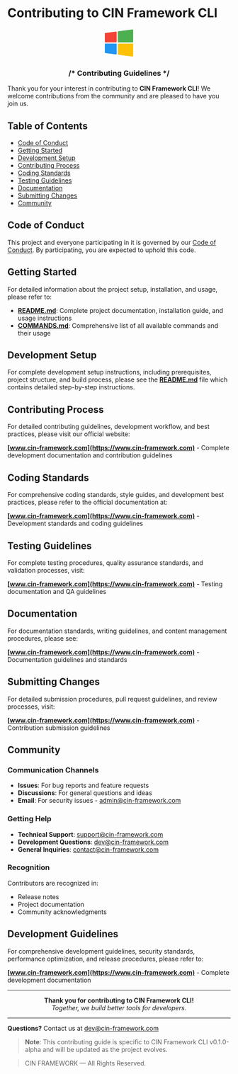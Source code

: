 # Contributing to CIN Framework CLI

<div align="center">
  <img src="assets/png/windows.png" alt="CIN CLI" width="64">
  <h3>/* Contributing Guidelines */</h3>
</div>

Thank you for your interest in contributing to **CIN Framework CLI**! We welcome contributions from the community and are pleased to have you join us.

## Table of Contents

- [Code of Conduct](#code-of-conduct)
- [Getting Started](#getting-started)
- [Development Setup](#development-setup)
- [Contributing Process](#contributing-process)
- [Coding Standards](#coding-standards)
- [Testing Guidelines](#testing-guidelines)
- [Documentation](#documentation)
- [Submitting Changes](#submitting-changes)
- [Community](#community)

## Code of Conduct

This project and everyone participating in it is governed by our [Code of Conduct](CODE_OF_CONDUCT.md). By participating, you are expected to uphold this code.

## Getting Started

For detailed information about the project setup, installation, and usage, please refer to:

- **[README.md](README.md)**: Complete project documentation, installation guide, and usage instructions
- **[COMMANDS.md](COMMANDS.md)**: Comprehensive list of all available commands and their usage

## Development Setup

For complete development setup instructions, including prerequisites, project structure, and build process, please see the **[README.md](README.md)** file which contains detailed step-by-step instructions.

## Contributing Process

For detailed contributing guidelines, development workflow, and best practices, please visit our official website:

**[www.cin-framework.com](https://www.cin-framework.com)** - Complete development documentation and contribution guidelines

## Coding Standards

For comprehensive coding standards, style guides, and development best practices, please refer to the official documentation at:

**[www.cin-framework.com](https://www.cin-framework.com)** - Development standards and coding guidelines

## Testing Guidelines

For complete testing procedures, quality assurance standards, and validation processes, visit:

**[www.cin-framework.com](https://www.cin-framework.com)** - Testing documentation and QA guidelines

## Documentation

For documentation standards, writing guidelines, and content management procedures, please see:

**[www.cin-framework.com](https://www.cin-framework.com)** - Documentation guidelines and standards

## Submitting Changes

For detailed submission procedures, pull request guidelines, and review processes, visit:

**[www.cin-framework.com](https://www.cin-framework.com)** - Contribution submission guidelines

## Community

### Communication Channels

- **Issues**: For bug reports and feature requests
- **Discussions**: For general questions and ideas
- **Email**: For security issues - [admin@cin-framework.com](mailto:admin@cin-framework.com)

### Getting Help

- **Technical Support**: [support@cin-framework.com](mailto:support@cin-framework.com)
- **Development Questions**: [dev@cin-framework.com](mailto:dev@cin-framework.com)
- **General Inquiries**: [contact@cin-framework.com](mailto:contact@cin-framework.com)

### Recognition

Contributors are recognized in:
- Release notes
- Project documentation
- Community acknowledgments

## Development Guidelines

For comprehensive development guidelines, security standards, performance optimization, and release procedures, please refer to:

**[www.cin-framework.com](https://www.cin-framework.com)** - Complete development documentation

---

<div align="center">
  <strong>Thank you for contributing to CIN Framework CLI!</strong><br>
  <em>Together, we build better tools for developers.</em>
</div>

---

**Questions?** Contact us at [dev@cin-framework.com](mailto:dev@cin-framework.com)

> **Note**: This contributing guide is specific to CIN Framework CLI v0.1.0-alpha and will be updated as the project evolves.

> CIN FRAMEWORK — All Rights Reserved.
